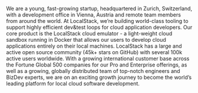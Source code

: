 We are a young, fast-growing startup, headquartered in Zurich, Switzerland, with a development office in Vienna, Austria and remote team members from around the world.
At LocalStack, we’re building world-class tooling to support highly efficient dev&test loops for cloud application developers.
Our core product is the LocalStack cloud emulator - a light-weight cloud sandbox running in Docker that allows our users to develop cloud applications entirely on their local machines.
LocalStack has a large and active open source community (45k+ stars on GitHub) with several 100k active users worldwide.
With a growing international customer base across the Fortune Global 500 companies for our Pro and Enterprise offerings, as well as a growing, globally distributed team of top-notch engineers and BizDev experts, we are on an exciting growth journey to become the world’s leading platform for local cloud software development.
